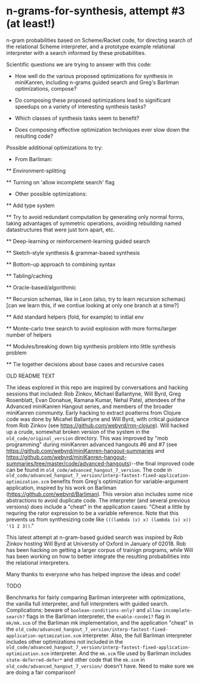 # n-grams-for-synthesis, attempt #3 (at least!)

n-gram probabilities based on Scheme/Racket code, for directing search of the relational Scheme interpreter, and a prototype example relational interpreter with a search informed by these probabilities.


Scientific questions we are trying to answer with this code:

* How well do the various proposed optimizations for synthesis in miniKanren, including n-grams guided search and Greg's Barliman optimizations, compose?

* Do composing these proposed optimizations lead to significant speedups on a variety of interesting synthesis tasks?

* Which classes of synthesis tasks seem to benefit?

* Does composing effective optimization techniques ever slow down the resulting code?


Possible additional optimizations to try:

* From Barliman:

** Environment-splitting

** Turning on 'allow incomplete search' flag

* Other possible optimizations:

** Add type system

** Try to avoid redundant computation by generating only normal forms, taking advantages of symmetric operations, avoiding rebuilding named datastructures that were just torn apart, etc.

** Deep-learning or reinforcement-learning guided search

** Sketch-style synthesis & grammar-based synthesis

** Bottom-up approach to combining syntax

** Tabling/caching

** Oracle-based/algorithmic

** Recursion schemas, like in Leon (also, try to learn recursion schemas) [can we learn this, if we contiue looking at only one branch at a time?]

** Add standard helpers (fold, for example) to initial env

** Monte-carlo tree search to avoid explosion with more forms/larger number of helpers

** Modules/breaking down big synthesis problem into little synthesis problem

** Tie together decisions about base cases and recursive cases



OLD README TEXT

The ideas explored in this repo are inspired by conversations and hacking sessions that included: Rob Zinkov, Michael Ballantyne, Will Byrd, Greg Rosenblatt, Evan Donahue, Ramana Kumar, Nehal Patel, attendees of the Advanced miniKanren Hangout series, and members of the broader miniKanren community.  Early hacking to extract poatterns from Clojure code was done by Micahel Ballantyne and Will Byrd, with critical guidance from Rob Zinkov (see https://github.com/webyrd/rnn-clojure).  Will hacked up a crude, somewhat broken version of the system in the `old_code/original_version` directory.  This was improved by "mob programming" during miniKanren advanced hangouts #6 and #7 (see https://github.com/webyrd/miniKanren-hangout-summaries and https://github.com/webyrd/miniKanren-hangout-summaries/tree/master/code/advanced-hangouts)--the final improved code can be found in `old_code/advanced_hangout_7_version`.  The code in `old_code/advanced_hangout_7_version/interp-fastest-fixed-application-optimization.scm` benefits from Greg's optimization for variable-argument application, inspired by his work on Barliman (https://github.com/webyrd/Barliman).  This version also includes some nice abstractions to avoid duplicate code.  The interpreter (and several previous versions) does include a "cheat" in the application cases: "Cheat a little by requring the rator expression to be a variable reference. Note that this prevents us from synthesizing code like `(((lambda (x) x) (lambda (x) x)) '(1 2 3))`."

This latest attempt at n-gram-based guided search was inspired by Rob Zinkov hosting Will Byrd at University of Oxford in January of 02018.  Rob has been hacking on getting a larger corpus of trainign programs, while Will has been working on how to better integrate the resulting probabilities into the relational interpreters.

Many thanks to everyone who has helped improve the ideas and code!

TODO

Benchmarks for fairly comparing Barliman interpreter with optimizations, the vanilla full interpreter, and full interpreters with guided search.   Complications: beware of `boolean-conditions-only?` and `allow-incomplete-search?` flags in the Barliman interpreter, the `enable-conde1?` flag in `mk/mk.scm` of the Barliman mk implementation, and the application "cheat" in the `old_code/advanced_hangout_7_version/interp-fastest-fixed-application-optimization.scm` interpreter. Also, the full Barliman interpreter includes other optimizations not included in the `old_code/advanced_hangout_7_version/interp-fastest-fixed-application-optimization.scm` interpreter.  And the `mk.scm` file used by Barliman includes `state-deferred-defer*` and other code that the `mk.scm` in `old_code/advanced_hangout_7_version/` doesn't have.  Need to make sure we are doing a fair comparison!